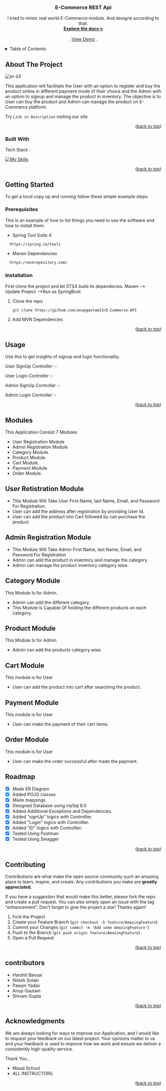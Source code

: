 <a name="readme-top"></a> 

<!-- PROJECT SHIELDS -->
<!--
*** I'm using markdown "reference style" links for readability.
*** Reference links are enclosed in brackets [ ] instead of parentheses ( ).
*** See the bottom of this document for the declaration of the reference variables
*** for contributors-url, forks-url, etc. This is an optional, concise syntax you may use.
*** https://www.markdownguide.org/basic-syntax/#reference-style-links
-->



  <h3 align="center">E-Commerce REST Api</h3>

  <p align="center">
    I tried to mimic real world E-Commerce module. And designe according to that.
    <br />
    <a href="https://github.com/anupgautam23/E-Commerce-API"><strong>Explore the docs »</strong></a>
    <br />
    <br />
    .
    <a href="https://github.com/anupgautam23/E-Commerce-API">View Demo</a>
    .
  </p>
</div>



<!-- TABLE OF CONTENTS -->
<details>
  <summary>Table of Contents</summary>
  <ol>
    <li>
      <a href="#about-the-project">About The Project</a>
      <ul>
        <li><a href="#built-with">Built With</a></li>
      </ul>
    </li>
    <li>
      <a href="#getting-started">Getting Started</a>
      <ul>
        <li><a href="#prerequisites">Prerequisites</a></li>
        <li><a href="#installation">Installation</a></li>
      </ul>
    </li>
    <li><a href="#usage">Usage</a></li>
    <li><a href="#modules">Modules</a></li>
    <li><a href="#roadmap">Roadmap</a></li>
    <li><a href="#contributing">Contributing</a></li>
    <li><a href="#contributors">Contributors</a></li>
    <li><a href="#acknowledgments">Acknowledgments</a></li>
  </ol>
</details>



<!-- ABOUT THE PROJECT -->
## About The Project

![er d3](https://i.ibb.co/Gp5Vr7r/myFlow.jpg)


This application will facilitate the User with an option to register and buy the product online in different payment mode of their choice and the Admin with an option to signup and manage the product in inventory. 
The objective is to User can buy the product  and Admin can manage the product on E-Commerce platform.

Try `Link in Description` visiting our site.

<p align="right">(<a href="#readme-top">back to top</a>)</p>



### Built With

Tech Stack :

[![My Skills](https://skillicons.dev/icons?i=java,spring,maven,hibernate,github,git,vscode&theme=light)](https://skillicons.dev)
<p align="right">(<a href="#readme-top">back to top</a>)</p>



<!-- GETTING STARTED -->
## Getting Started

To get a local copy up and running follow these simple example steps.

### Prerequisites

This is an example of how to list things you need to use the software and how to install them.
  
  * Spring Tool Suite 4

 ```sh
   https://spring.io/tools
   ```
  
   * Maven Dependencies

 ```sh
   https://mvnrepository.com/
   ```

### Installation

First clone the project and let STS4 build its dependecies. Maven --> Update Project -->Run as SpringBoot

1. Clone the repo
   ```sh
   git clone https://github.com/anupgautam23/E-Commerce-API
   ```
2. Add MVN Dependencies

<p align="right">(<a href="#readme-top">back to top</a>)</p>



<!-- USAGE EXAMPLES -->
## Usage

Use this to get insights of signup and login functionality.

User SignUp Controller :-

User Login Controller :-

Admin SignUp Controller :-

Admin Login Controller :-


<p align="right">(<a href="#readme-top">back to top</a>)</p>

<!-- USAGE EXAMPLES -->
## Modules
This Application Consist 7 Modules

- User Registration Module
- Admin Registration Module  
- Category Module.
- Product Module.
- Cart Module.
- Payment Module.
- Order Module.

## User Retistration Module
- This Module Will Take User First Name, last Name, Email, and Password  For Registration.
- User can add the address after registration by providing User Id.
- User can add the product into Cart followed by can purchase the product.

## Admin Registration Module
- This Module Will Take Admin First Name, last Name, Email, and Password  For Registration
- Admin can add the product in inventory and manage the category.
- Admin  can manage the product inventory category wise. 

## Category Module
This Module Is for Admin.

- Admin can add the different category.
- This Module is Capable Of holding the different products on each category. 

## Product Module
This Module Is for Admin.
- Admin can add the products category wise.

## Cart  Module
This module is for User
- User can add the product into cart after searching the  product.

## Payment Module
This module is for User
- User can make the payment of their cart items.

## Order Module
This module is for User
- User can make the order successful after made the payment.

<!-- ROADMAP -->
## Roadmap

- [x] Made ER Diagram
- [x] Added POJO classes
- [x] Made mappings
- [x] Designed Database using mySql 8.0
- [x] Added Additional Exceptions and Dependencies.
- [x] Added "signUp" logics with Controlller.
- [x] Added "Login" logics with Controlller.
- [x] Added "ID" logics with Controlller.
- [x] Tested Using Postman
- [x] Tested Using Swagger

<p align="right">(<a href="#readme-top">back to top</a>)</p>



<!-- CONTRIBUTING -->
## Contributing

Contributions are what make the open source community such an amazing place to learn, inspire, and create. Any contributions you make are **greatly appreciated**.

If you have a suggestion that would make this better, please fork the repo and create a pull request. You can also simply open an issue with the tag "enhancement".
Don't forget to give the project a star! Thanks again!

1. Fork the Project
2. Create your Feature Branch (`git checkout -b feature/AmazingFeature`)
3. Commit your Changes (`git commit -m 'Add some AmazingFeature'`)
4. Push to the Branch (`git push origin feature/AmazingFeature`)
5. Open a Pull Request

<p align="right">(<a href="#readme-top">back to top</a>)</p>



<!-- Contributors -->
## contributors
* Harshit Bansal
* Nilesh Solaki
* Pawan Yadav
* Anup Gautam
* Shivani Gupta

<p align="right">(<a href="#readme-top">back to top</a>)</p>



<!-- ACKNOWLEDGMENTS -->
## Acknowledgments

We are always looking for ways to improve our Application, and I would like to request your feedback on our latest project. Your opinions matter to us and your feedback is used to improve how we work and ensure we deliver a consistently high-quality service.

Thank You ,
* Masai School
* ALL INSTRUCTORS.

<p align="right">(<a href="#readme-top">back to top</a>)</p>

